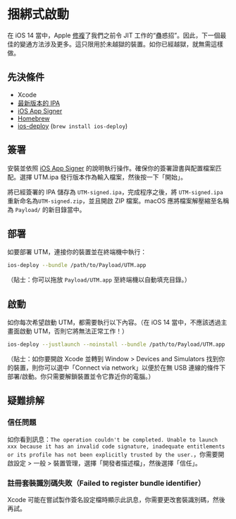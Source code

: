 # 捆綁式啟動

在 iOS 14 當中，Apple [修複][1]了我們之前令 JIT 工作的“蠱惑招”。因此，下一個最佳的變通方法涉及更多。這只限用於未越獄的裝置。如你已經越獄，就無需這樣做。

## 先決條件

* Xcode
* [最新版本的 IPA][3]
* [iOS App Signer][4]
* [Homebrew][2]
* [ios-deploy][5] (`brew install ios-deploy`)

## 簽署

安裝並依照 [iOS App Signer][4] 的說明執行操作。確保你的簽署證書與配置檔案匹配。選擇 UTM.ipa 發行版本作為輸入檔案，然後按一下「開始」。

將已經簽署的 IPA 儲存為 `UTM-signed.ipa`，完成程序之後，將 `UTM-signed.ipa` 重新命名為`UTM-signed.zip`，並且開啟 ZIP 檔案。macOS 應將檔案解壓縮至名稱為 `Payload/` 的新目錄當中。

## 部署

如要部署 UTM，連接你的裝置並在終端機中執行：

```sh
ios-deploy --bundle /path/to/Payload/UTM.app
```

（貼士：你可以拖放 `Payload/UTM.app` 至終端機以自動填充目錄。）

## 啟動

如你每次希望啟動 UTM，都需要執行以下內容。（在 iOS 14 當中，不應該透過主畫面啟動 UTM，否則它將無法正常工作！）

```sh
ios-deploy --justlaunch --noinstall --bundle /path/to/Payload/UTM.app
```

（貼士：如你要開啟 Xcode 並轉到 Window > Devices and Simulators 找到你的裝置，則你可以選中「Connect via network」以便於在無 USB 連線的條件下部署/啟動。你只需要解鎖裝置並令它靠近你的電腦。）

## 疑難排解

### 信任問題

如你看到訊息：`The operation couldn't be completed. Unable to launch xxx because it has an invalid code signature, inadequate entitlements or its profile has not been explicitly trusted by the user.`，你需要開啟設定 > 一般 > 裝置管理，選擇「開發者描述檔」，然後選擇「信任」。

### 註冊套裝識別碼失敗（Failed to register bundle identifier）

Xcode 可能在嘗試製作簽名設定檔時顯示此訊息，你需要更改套裝識別碼，然後再試。

[1]: https://github.com/utmapp/UTM/issues/397
[2]: https://brew.sh
[3]: https://github.com/utmapp/UTM/releases
[4]: https://dantheman827.github.io/ios-app-signer/
[5]: https://github.com/ios-control/ios-deploy
